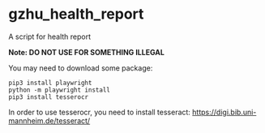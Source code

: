 # gzhu_health_report
A script for health report

**Note: DO NOT USE FOR SOMETHING ILLEGAL**

You may need to download some package: 
```
pip3 install playwright
python -m playwright install
pip3 install tesserocr
```
In order to use tesserocr, you need to install tesseract:
https://digi.bib.uni-mannheim.de/tesseract/
